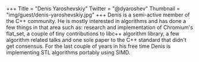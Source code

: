 +++
Title = "Denis Yaroshevskiy"
Twitter = "@dyaroshev"
Thumbnail = "img/guest/denis-yaroshevskiy.jpg"
+++
Denis is a semi-active member of the C++ community. He is mostly interested in algorithms and has done a few things in that area such as: research and implementation of Chromium's flat_set, a couple of tiny contributions to libc++ algorithm library, a few algorithm related talks and one sole paper to the C++ standard that didn't get consensus. For the last couple of years in his free time Denis is implementing STL algorithms portably using SIMD.